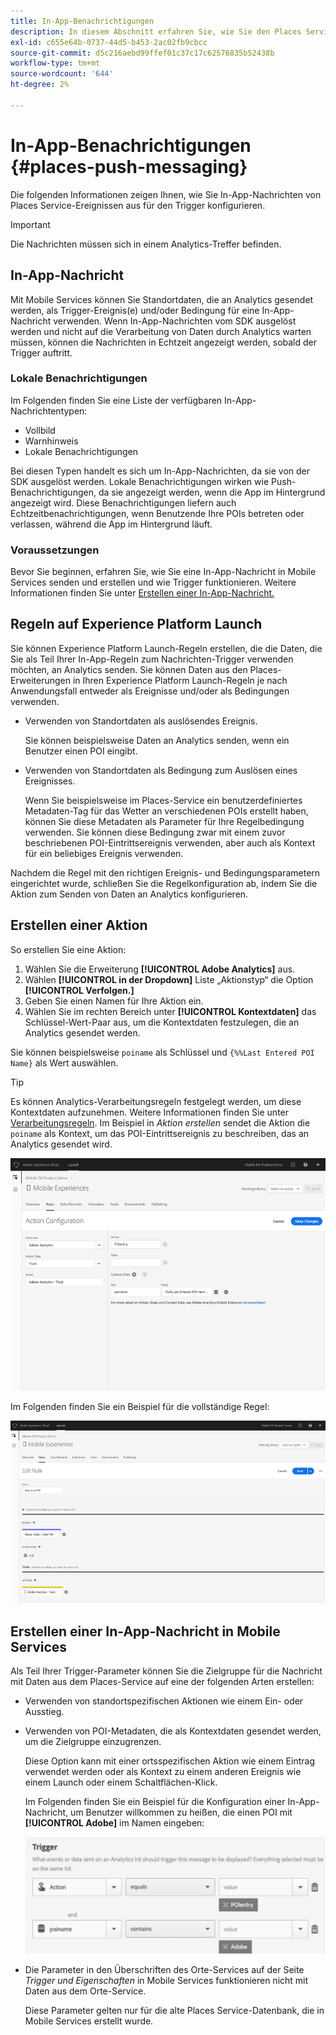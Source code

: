 ```yaml
---
title: In-App-Benachrichtigungen
description: In diesem Abschnitt erfahren Sie, wie Sie den Places Service mit In-App-Nachrichten verwenden.
exl-id: c655e64b-0737-44d5-b453-2ac02fb9cbcc
source-git-commit: d5c216aebd99ffef01c37c17c62576835b52438b
workflow-type: tm+mt
source-wordcount: '644'
ht-degree: 2%

---
```


# In-App-Benachrichtigungen {#places-push-messaging}

Die folgenden Informationen zeigen Ihnen, wie Sie In-App-Nachrichten von Places Service-Ereignissen aus für den Trigger konfigurieren.

>[!IMPORTANT]
>
>Die Nachrichten müssen sich in einem Analytics-Treffer befinden.

## In-App-Nachricht

Mit Mobile Services können Sie Standortdaten, die an Analytics gesendet werden, als Trigger-Ereignis(e) und/oder Bedingung für eine In-App-Nachricht verwenden. Wenn In-App-Nachrichten vom SDK ausgelöst werden und nicht auf die Verarbeitung von Daten durch Analytics warten müssen, können die Nachrichten in Echtzeit angezeigt werden, sobald der Trigger auftritt.

### Lokale Benachrichtigungen

Im Folgenden finden Sie eine Liste der verfügbaren In-App-Nachrichtentypen:

* Vollbild
* Warnhinweis
* Lokale Benachrichtigungen

Bei diesen Typen handelt es sich um In-App-Nachrichten, da sie von der SDK ausgelöst werden. Lokale Benachrichtigungen wirken wie Push-Benachrichtigungen, da sie angezeigt werden, wenn die App im Hintergrund angezeigt wird. Diese Benachrichtigungen liefern auch Echtzeitbenachrichtigungen, wenn Benutzende Ihre POIs betreten oder verlassen, während die App im Hintergrund läuft.

### Voraussetzungen

Bevor Sie beginnen, erfahren Sie, wie Sie eine In-App-Nachricht in Mobile Services senden und erstellen und wie Trigger funktionieren. Weitere Informationen finden Sie unter [Erstellen einer In-App-Nachricht.](https://experienceleague.adobe.com/docs/discontinued/using/mobile-services.html?lang=de)

## Regeln auf Experience Platform Launch

Sie können Experience Platform Launch-Regeln erstellen, die die Daten, die Sie als Teil Ihrer In-App-Regeln zum Nachrichten-Trigger verwenden möchten, an Analytics senden. Sie können Daten aus den Places-Erweiterungen in Ihren Experience Platform Launch-Regeln je nach Anwendungsfall entweder als Ereignisse und/oder als Bedingungen verwenden.

* Verwenden von Standortdaten als auslösendes Ereignis.

  Sie können beispielsweise Daten an Analytics senden, wenn ein Benutzer einen POI eingibt.

* Verwenden von Standortdaten als Bedingung zum Auslösen eines Ereignisses.

  Wenn Sie beispielsweise im Places-Service ein benutzerdefiniertes Metadaten-Tag für das Wetter an verschiedenen POIs erstellt haben, können Sie diese Metadaten als Parameter für Ihre Regelbedingung verwenden. Sie können diese Bedingung zwar mit einem zuvor beschriebenen POI-Eintrittsereignis verwenden, aber auch als Kontext für ein beliebiges Ereignis verwenden.

Nachdem die Regel mit den richtigen Ereignis- und Bedingungsparametern eingerichtet wurde, schließen Sie die Regelkonfiguration ab, indem Sie die Aktion zum Senden von Daten an Analytics konfigurieren.

## Erstellen einer Aktion

So erstellen Sie eine Aktion:

1. Wählen Sie die Erweiterung **[!UICONTROL Adobe Analytics]** aus.
1. Wählen **[!UICONTROL in der Dropdown]** Liste „Aktionstyp“ die Option **[!UICONTROL Verfolgen.]**
1. Geben Sie einen Namen für Ihre Aktion ein.
1. Wählen Sie im rechten Bereich unter **[!UICONTROL Kontextdaten]** das Schlüssel-Wert-Paar aus, um die Kontextdaten festzulegen, die an Analytics gesendet werden.

Sie können beispielsweise `poiname` als Schlüssel und `{%%Last Entered POI Name}` als Wert auswählen.

>[!TIP]
>
>Es können Analytics-Verarbeitungsregeln festgelegt werden, um diese Kontextdaten aufzunehmen. Weitere Informationen finden Sie unter [Verarbeitungsregeln](https://experienceleague.adobe.com/docs/analytics/admin/admin-tools/manage-report-suites/edit-report-suite/report-suite-general/c-processing-rules/processing-rules.html?lang=de). Im Beispiel in *Aktion erstellen* sendet die Aktion die `poiname` als Kontext, um das POI-Eintrittsereignis zu beschreiben, das an Analytics gesendet wird.

![Erstellen einer Aktion](/help/assets/configure-action.png)

Im Folgenden finden Sie ein Beispiel für die vollständige Regel:

![Abgeschlossene Regel](/help/assets/create-a-rule.png)

## Erstellen einer In-App-Nachricht in Mobile Services

Als Teil Ihrer Trigger-Parameter können Sie die Zielgruppe für die Nachricht mit Daten aus dem Places-Service auf eine der folgenden Arten erstellen:

* Verwenden von standortspezifischen Aktionen wie einem Ein- oder Ausstieg.
* Verwenden von POI-Metadaten, die als Kontextdaten gesendet werden, um die Zielgruppe einzugrenzen.

  Diese Option kann mit einer ortsspezifischen Aktion wie einem Eintrag verwendet werden oder als Kontext zu einem anderen Ereignis wie einem Launch oder einem Schaltflächen-Klick.

  Im Folgenden finden Sie ein Beispiel für die Konfiguration einer In-App-Nachricht, um Benutzer willkommen zu heißen, die einen POI mit **[!UICONTROL Adobe]** im Namen eingeben:

  ![Trigger-Parameter](/help/assets/trigger-parameters.png)

* Die Parameter in den Überschriften des Orte-Services auf der Seite *Trigger und Eigenschaften* in Mobile Services funktionieren nicht mit Daten aus dem Orte-Service.

  Diese Parameter gelten nur für die alte Places Service-Datenbank, die in Mobile Services erstellt wurde.
